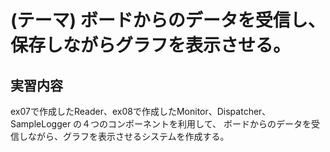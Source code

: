 (テーマ) ボードからのデータを受信し、保存しながらグラフを表示させる。
=============================================================

実習内容
--------

ex07で作成したReader、ex08で作成したMonitor、Dispatcher、SampleLogger
の４つのコンポーネントを利用して、
ボードからのデータを受信しながら、グラフを表示させるシステムを作成する。


